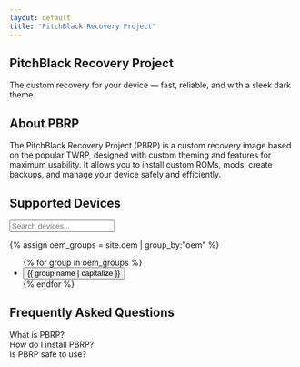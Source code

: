 ```yaml
---
layout: default
title: "PitchBlack Recovery Project"
---
```


<section class="hero" id="home" role="banner" aria-label="PitchBlack Recovery Project banner">
  <h1>PitchBlack Recovery Project</h1>
  <p>The custom recovery for your device — fast, reliable, and with a sleek dark theme.</p>
</section>

<section id="about" aria-labelledby="about-title">
  <h2 id="about-title">About PBRP</h2>
  <p>The PitchBlack Recovery Project (PBRP) is a custom recovery image based on the popular TWRP, designed with custom theming and features for maximum usability. It allows you to install custom ROMs, mods, create backups, and manage your device safely and efficiently.</p>
</section>

<section id="devices" aria-labelledby="devices-title">
  <h2 id="devices-title">Supported Devices</h2>

  <input type="text" id="device-search" placeholder="Search devices..." aria-label="Search devices" onkeyup="filterDevices()">

  {% assign oem_groups = site.oem | group_by:"oem" %}
  <ul class="oem-list" id="device-list">
    {% for group in oem_groups %}
    <li>
      <button class="oem-toggle" aria-expanded="false" aria-controls="devices-{{ group.name | slugify }}">
        {{ group.name | capitalize }}
      </button>
      <ul class="device-list" id="devices-{{ group.name | slugify }}" hidden>
        {% for device in group.items %}
        <li class="device-item" data-title="{{ device.title | downcase }}" data-codename="{{ device.codename | downcase }}">
          <a href="{{ device.url | relative_url }}">{{ device.title }}</a>
        </li>
        {% endfor %}
      </ul>
    </li>
    {% endfor %}
  </ul>
</section>

<section id="faq" aria-labelledby="faq-title">
  <h2 id="faq-title">Frequently Asked Questions</h2>
  <div class="faq-item">
    <div class="faq-question" tabindex="0" role="button" aria-expanded="false">What is PBRP?</div>
    <div class="faq-answer" hidden>
      PitchBlack Recovery Project is a feature-rich custom recovery, forked from TWRP, designed to offer a unique black-themed interface and improved functionality.
    </div>
  </div>
  <div class="faq-item">
    <div class="faq-question" tabindex="0" role="button" aria-expanded="false">How do I install PBRP?</div>
    <div class="faq-answer" hidden>
      Installation instructions depend on your device. Generally, you flash the recovery image using fastboot or Odin. Be sure to follow device-specific guides carefully.
    </div>
  </div>
  <div class="faq-item">
    <div class="faq-question" tabindex="0" role="button" aria-expanded="false">Is PBRP safe to use?</div>
    <div class="faq-answer" hidden>
      Yes, using PBRP is safe if you follow installation instructions correctly. It includes features to backup and restore your data before making changes.
    </div>
  </div>
</section>
